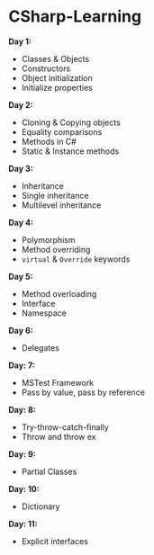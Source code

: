 # CSharp-Learning


**Day 1:** 
- Classes & Objects
- Constructors
- Object initialization
- Initialize properties

**Day 2:**
- Cloning & Copying objects
- Equality comparisons
- Methods in C#
- Static & Instance methods
 
 **Day 3:**
- Inheritance
- Single inheritance
- Multilevel inheritance

**Day 4:**
- Polymorphism
- Method overriding
- `virtual` & `Override` keywords

**Day 5:**
- Method overloading
- Interface
- Namespace

**Day 6:**  
- Delegates

**Day: 7:**  
- MSTest Framework   
- Pass by value, pass by reference 

**Day: 8:**  
- Try-throw-catch-finally
- Throw and throw ex 

**Day: 9:**  
- Partial Classes

**Day: 10:**  
- Dictionary

**Day: 11:**   
- Explicit interfaces
